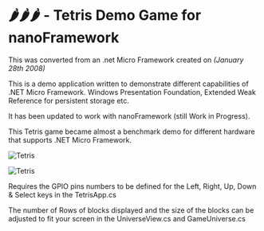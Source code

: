 # 🌶️🌶️🌶️ - Tetris Demo Game for nanoFramework

This was converted from an .net Micro Framework created on _(January 28th 2008)_

This is a demo application written to demonstrate different capabilities of .NET Micro Framework.
Windows Presentation Foundation, Extended Weak Reference for persistent storage etc.

It has been updated to work with nanoFramework (still Work in Progress).

This Tetris game became almost a benchmark demo for different hardware that supports .NET Micro Framework.

![Tetris](http://bansky.net/blog_stuff/images/tetris_tahoe.jpg)

![Tetris](http://bansky.net/blog_stuff/images/tetris_screenshots.png) 

Requires the GPIO pins numbers to be defined for the Left, Right, Up, Down & Select keys in the TetrisApp.cs

The number of Rows of blocks displayed and the size of the blocks can be adjusted to fit your screen in the UniverseView.cs and GameUniverse.cs
